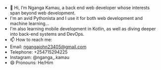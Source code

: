 - 👋 Hi, I’m Nganga Kamau, a back end web developer whose interests span beyond web development.
- I'm an avid Pythonista and I use it for both web development and machine learning...
- I'm also learning mobile development in Kotlin, as well as diving deeper into back-end systems and DevOps.
- 📫 How to reach me:
- Email: ngangajohn23405@gmail.com
- Telephone: +254715294225
- Instagram: @nganga_.kamau
- 😄 Pronouns: He/Him


<!---
N-droid-netizen/N-droid-netizen is a ✨ special ✨ repository because its `README.md` (this file) appears on your GitHub profile.
You can click the Preview link to take a look at your changes.
--->
